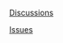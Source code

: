[Discussions](https://github.com/apache/apisix/discussions)

[Issues](https://github.com/apache/apisix/issues)